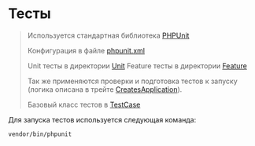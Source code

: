 # Тесты

> Используется стандартная библиотека [PHPUnit](https://phpunit.de/index.html)
> 
> Конфигурация в файле [phpunit.xml](../../phpunit.xml)
> 
> Unit тесты в директории [Unit](../../tests/Unit)
> Feature тесты в директории [Feature](../../tests/Feature)
> 
> Так же применяются проверки и подготовка тестов к запуску (логика описана в трейте [CreatesApplication](../tests/CreatesApplication.php)).
> 
> Базовый класс тестов в [TestCase](../../tests/TestCase.php)

Для запуска тестов используется следующая команда:

```shell
vendor/bin/phpunit
```
